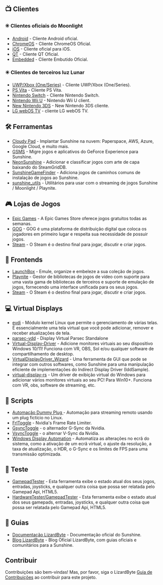 <!--lint disable awesome-heading awesome-toc double-link-->

<div align="center" style="display: none;">
  <img src="/assets/banner.png" />
  <h1 align="center">Sol Incrível</h1>
  <h4 align="center">Uma coleção de Sunshine Scripts, Ferramentas, Guias e Software de Companion Awesome</h4>
</div>

<div align="center" style="display: none;">
[
  <a href="#-clientes">Clientes</a> •
  <a href="#%EF%B8%8F-ferramentas">Ferramentas</a> •
  <a href="#-lojas-de-jogos">Lojas de Jogos</a> •
  <a href="#-frontends">Frontends</a> •
  <a href="#-virtual-displays">Virtual Displays</a> •
  <a href="#-scripts">Scripts</a> •
  <a href="#-teste">Teste</a> •
  <a href="#-guias">Guias</a>
]
</div>

## 📺 Clientes

### ✳️ Clientes oficiais do Moonlight

- [Android](https://github.com/moonlight-stream/moonlight-android) - Cliente Android oficial.
- [ChromeOS](https://github.com/moonlight-stream/moonlight-chrome) - Cliente ChromeOS Oficial.
- [iOS](https://github.com/moonlight-stream/moonlight-ios) - Cliente oficial para iOS.
- [QT](https://github.com/moonlight-stream/moonlight-qt) - Cliente QT Oficial.
- [Embedded](https://github.com/moonlight-stream/moonlight-embedded) - Cliente Embutido Oficial.

### ✴️ Clientes de terceiros luz Lunar

- [UWP/Xbox (One/Series)](https://github.com/TheElixZammuto/moonlight-xbox) - Cliente UWP/Xbox (One/Series).
- [PS Vita](https://github.com/xyzz/vita-moonlight) - Cliente PS Vita.
- [Nintendo Switch](https://github.com/XITRIX/Moonlight-Switch) - Cliente Nintendo Switch.
- [Nintendo Wii U](https://github.com/GaryOderNichts/moonlight-wiiu) - Nintendo Wii U client.
- [New Nintendo 3DS](https://github.com/zoeyjodon/moonlight-N3DS) - New Nintendo 3DS cliente.
- [LG webOS TV](https://github.com/mariotaku/moonlight-tv) - cliente LG webOS TV.

## 🛠️ Ferramentas

- [Cloudy Pad](https://github.com/PierreBeucher/cloudypad) - Implantar Sunshine na nuvem: Paperspace, AWS, Azure, Google Cloud, e muito mais.
- [GSMS](https://github.com/LizardByte/GSMS) - Migre jogos e aplicativos do GeForce Experience para Sunshine.
- [NeonSunshine](https://github.com/NeonLightning/NeonSunshine) - Adicionar e classificar jogos com arte de capa baixando do SteamGridDB.
- [SunshineGameFinder](https://github.com/JMTK/SunshineGameFinder) - Adiciona jogos de caminhos comuns de instalação de jogos ao Sunshine.
- [sunshine_utils](https://github.com/designer-living/sunshine_utils) - Utilitários para usar com o streaming de jogos Sunshine / Moonlight / Playnite.

## 🎮 Lojas de Jogos

- [Epic Games](https://www.epicgames.com) - A Epic Games Store oferece jogos gratuitos todas as semanas.
- [GOG](https://www.gog.com) - GOG é uma plataforma de distribuição digital que coloca os jogadores em primeiro lugar e respeita sua necessidade de possuir jogos.
- [Steam](https://store.steampowered.com) - O Steam é o destino final para jogar, discutir e criar jogos.

## 💠 Frontends

- [LaunchBox](https://www.launchbox-app.com/) - Emule, organize e embeleze a sua coleção de jogos.
- [Playnite](https://github.com/JosefNemec/Playnite) - Gestor de bibliotecas de jogos de vídeo com suporte para uma vasta gama de bibliotecas de terceiros e suporte de emulação de jogos, fornecendo uma interface unificada para os seus jogos.
- [Steam](https://store.steampowered.com) - O Steam é o destino final para jogar, discutir e criar jogos.

## 💻 Virtual Displays

- [evdi](https://github.com/DisplayLink/evdi) - Módulo kernel Linux que permite o gerenciamento de várias telas. É essencialmente uma tela virtual que você pode adicionar, remover e receber atualizações de tela.
- [parsec-vdd](https://github.com/nomi-san/parsec-vdd) - Display Virtual Parsec Standalone
- [Virtual-Display-Driver](https://github.com/itsmikethetech/Virtual-Display-Driver) - Adicione monitores virtuais ao seu dispositivo Windows 10/11! Funciona com VR, OBS, Sol e/ou qualquer software de compartilhamento de desktop.
- [VirtualDisplayDriver_Wizard](https://github.com/sofmeright/VirtualDisplayDriver_Wizard) - Uma ferramenta de GUI que pode se integrar com outros softwares, como Sunshine para uma manipulação eficiente de implementações do Indirect Display Driver (IddSample).
- [virtual-display-rs](https://github.com/MolotovCherry/virtual-display-rs) - Um driver de exibição virtual do Windows para adicionar vários monitores virtuais ao seu PC! Para Win10+. Funciona com VR, obs, software de streaming, etc.

## 📜 Scripts

- [Automação Dummy Plug ](https://github.com/XenHat/dummy-plug-automation) - Automação para streaming remoto usando um plug fictício no Linux.
- [FrlToggle](https://github.com/FrogTheFrog/frl-toggle) - Nvidia's Frame Rate Limiter.
- [GsyncToggle](https://github.com/FrogTheFrog/gsync-toggle) - o alternador G-Sync da Nvidia.
- [VsyncToggle](https://github.com/xanderfrangos/vsync-toggle) - o alternar V-Sync da Nvidia.
- [Windows Display Automation](https://github.com/fehbari/sunshine-scripts) - Automatiza as alterações no ecrã do sistema, como a ativação de um ecrã virtual, o ajuste da resolução, a taxa de atualização, o HDR, o G-Sync e os limites de FPS para uma transmissão optimizada.

## 🧪 Teste

- [GamepadTester](https://hardwaretester.com/gamepad) - Esta ferramenta exibe o estado atual dos seus jogos, entradas, joysticks, e qualquer outra coisa que possa ser relatada pelo Gamepad Api, HTML5.
- [HardwareTester/GamepadTester](https://hardwaretester.com/gamepad) - Esta ferramenta exibe o estado atual dos seus gamepads, entradas, joysticks, e qualquer outra coisa que possa ser relatada pelo Gamepad Api, HTML5.

## 📓 Guias

- [Documentação LizardByte](https://docs.lizardbyte.dev/projects/sunshine) - Documentação oficial do Sunshine.
- [Blog LizardByte](https://app.lizardbyte.dev/blog) - Blog Oficial LizardByte, com guias oficiais e comunitários para a Sunshine.

## Contribuir

Contribuições são bem-vindas! Mas, por favor, siga o LizardByte
[Guia de Contribuições](https://docs.lizardbyte.dev/latest/developers/contributing.html)
ao contribuir para este projeto.
